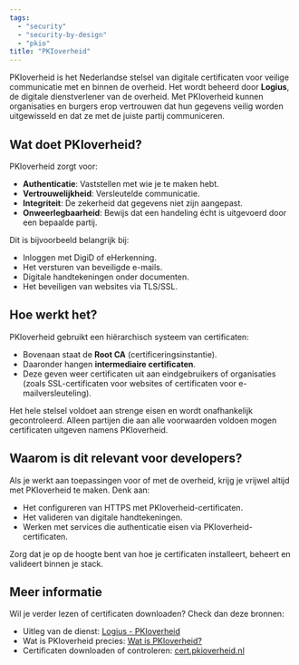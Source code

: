 ```yaml
---
tags:
  - "security"
  - "security-by-design"
  - "pkio"
title: "PKIoverheid"
---
```



PKIoverheid is het Nederlandse stelsel van digitale certificaten voor veilige communicatie met en binnen de overheid. Het wordt beheerd door **Logius**, de digitale dienstverlener van de overheid. Met PKIoverheid kunnen organisaties en burgers erop vertrouwen dat hun gegevens veilig worden uitgewisseld en dat ze met de juiste partij communiceren.

## Wat doet PKIoverheid?

PKIoverheid zorgt voor:

- **Authenticatie**: Vaststellen met wie je te maken hebt.
- **Vertrouwelijkheid**: Versleutelde communicatie.
- **Integriteit**: De zekerheid dat gegevens niet zijn aangepast.
- **Onweerlegbaarheid**: Bewijs dat een handeling écht is uitgevoerd door een bepaalde partij.

Dit is bijvoorbeeld belangrijk bij:

- Inloggen met DigiD of eHerkenning.
- Het versturen van beveiligde e-mails.
- Digitale handtekeningen onder documenten.
- Het beveiligen van websites via TLS/SSL.

## Hoe werkt het?

PKIoverheid gebruikt een hiërarchisch systeem van certificaten:

- Bovenaan staat de **Root CA** (certificeringsinstantie).
- Daaronder hangen **intermediaire certificaten**.
- Deze geven weer certificaten uit aan eindgebruikers of organisaties (zoals SSL-certificaten voor websites of certificaten voor e-mailversleuteling).

Het hele stelsel voldoet aan strenge eisen en wordt onafhankelijk gecontroleerd. Alleen partijen die aan alle voorwaarden voldoen mogen certificaten uitgeven namens PKIoverheid.

## Waarom is dit relevant voor developers?

Als je werkt aan toepassingen voor of met de overheid, krijg je vrijwel altijd met PKIoverheid te maken. Denk aan:

- Het configureren van HTTPS met PKIoverheid-certificaten.
- Het valideren van digitale handtekeningen.
- Werken met services die authenticatie eisen via PKIoverheid-certificaten.

Zorg dat je op de hoogte bent van hoe je certificaten installeert, beheert en valideert binnen je stack.

## Meer informatie

Wil je verder lezen of certificaten downloaden? Check dan deze bronnen:

- Uitleg van de dienst: [Logius - PKIoverheid](https://www.logius.nl/onze-dienstverlening/toegang/pkioverheid)
- Wat is PKIoverheid precies: [Wat is PKIoverheid?](https://www.logius.nl/domeinen/toegang/pkioverheid/wat-pkioverheid)
- Certificaten downloaden of controleren: [cert.pkioverheid.nl](https://cert.pkioverheid.nl/)

